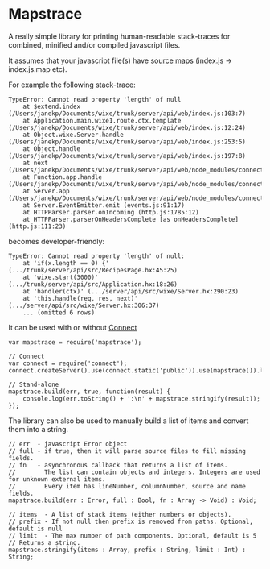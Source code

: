 # Mapstrace

A really simple library for printing human-readable stack-traces
for combined, minified and/or compiled javascript files.

It assumes that your javascript file(s) have [source maps](http://wiki.mozilla.org/DevTools/Features/SourceMap) (index.js -> index.js.map etc).

For example the following stack-trace:

    TypeError: Cannot read property 'length' of null
        at $extend.index (/Users/janekp/Documents/wixe/trunk/server/api/web/index.js:103:7)
        at Application.main.wixe1.route.ctx.template (/Users/janekp/Documents/wixe/trunk/server/api/web/index.js:12:24)
        at Object.wixe.Server.handle (/Users/janekp/Documents/wixe/trunk/server/api/web/index.js:253:5)
        at Object.handle (/Users/janekp/Documents/wixe/trunk/server/api/web/index.js:197:8)
        at next (/Users/janekp/Documents/wixe/trunk/server/api/web/node_modules/connect/lib/proto.js:190:15)
        at Function.app.handle (/Users/janekp/Documents/wixe/trunk/server/api/web/node_modules/connect/lib/proto.js:198:3)
        at Server.app (/Users/janekp/Documents/wixe/trunk/server/api/web/node_modules/connect/lib/connect.js:66:31)
        at Server.EventEmitter.emit (events.js:91:17)
        at HTTPParser.parser.onIncoming (http.js:1785:12)
        at HTTPParser.parserOnHeadersComplete [as onHeadersComplete] (http.js:111:23)

becomes developer-friendly:

    TypeError: Cannot read property 'length' of null:
        at 'if(x.length == 0) {' (.../trunk/server/api/src/RecipesPage.hx:45:25)
        at 'wixe.start(3000)' (.../trunk/server/api/src/Application.hx:18:26)
        at 'handler(ctx)' (.../server/api/src/wixe/Server.hx:290:23)
        at 'this.handle(req, res, next)' (.../server/api/src/wixe/Server.hx:306:37)
        ... (omitted 6 rows)

It can be used with or without [Connect](http://github.com/senchalabs/connect)

    var mapstrace = require('mapstrace');
    
    // Connect
    var connect = require('connect');
    connect.createServer().use(connect.static('public')).use(mapstrace()).listen(3000);
    
    // Stand-alone
    mapstrace.build(err, true, function(result) {
        console.log(err.toString() + ':\n' + mapstrace.stringify(result));
    });

The library can also be used to manually build a list of items and convert them into a string.

    // err  - javascript Error object
    // full - if true, then it will parse source files to fill missing fields.
    // fn   - asynchronous callback that returns a list of items.
    //        The list can contain objects and integers. Integers are used for unknown external items.
    //        Every item has lineNumber, columnNumber, source and name fields.
    mapstrace.build(err : Error, full : Bool, fn : Array -> Void) : Void;

    // items  - A list of stack items (either numbers or objects).
    // prefix - If not null then prefix is removed from paths. Optional, default is null
    // limit  - The max number of path components. Optional, default is 5
    // Returns a string.
    mapstrace.stringify(items : Array, prefix : String, limit : Int) : String;

